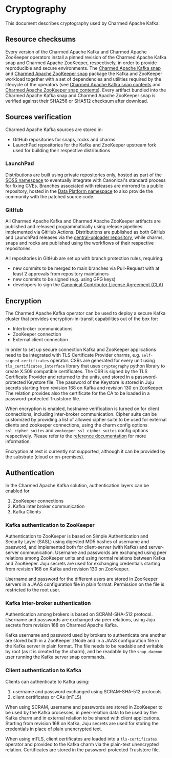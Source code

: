 # Cryptography

This document describes cryptography used by Charmed Apache Kafka.

## Resource checksums
Every version of the Charmed Apache Kafka and Charmed Apache ZooKeeper operators install a pinned revision of the Charmed Apache Kafka snap
and Charmed Apache ZooKeeper, respectively, in order to 
provide reproducible and secure environments. The [Charmed Apache Kafka snap](https://snapstore.io/charmed-kafka) and [Charmed Apache ZooKeeper snap](https://snapstore.io/charmed-zookeeper) package the 
Kafka and ZooKeeper workload together with 
a set of dependencies and utilities required by the lifecycle of the operators (see [Charmed Apache Kafka snap contents](https://github.com/canonical/charmed-kafka-snap/blob/3/edge/snap/snapcraft.yaml) and [Charmed Apache ZooKeeper snap contents](https://github.com/canonical/charmed-zookeeper-snap/blob/3/edge/snap/snapcraft.yaml)).
Every artifact bundled into the Charmed Apache Kafka snap and Charmed Apache ZooKeeper snap is verified against their SHA256 or SHA512 checksum after download. 

## Sources verification
Charmed Apache Kafka sources are stored in:

* GitHub repositories for snaps, rocks and charms
* LaunchPad repositories for the Kafka and ZooKeeper upstream fork used for building their respective distributions

### LaunchPad
Distributions are built using private repositories only, hosted as part of the [SOSS namespace](https://launchpad.net/soss) to eventually
integrate with Canonical's standard process for fixing CVEs. 
Branches associated with releases are mirrored to a public repository, hosted in the [Data Platform namespace](https://launchpad.net/~data-platform) 
to also provide the community with the patched source code. 

### GitHub
All Charmed Apache Kafka and Charmed Apache ZooKeeper artifacts are published and released 
programmatically using release pipelines implemented via GitHub Actions. 
Distributions are published as both GitHub and LaunchPad releases via the [central-uploader repository](https://github.com/canonical/central-uploader), while 
charms, snaps and rocks are published using the workflows of their respective repositories. 

All repositories in GitHub are set up with branch protection rules, requiring:

* new commits to be merged to main branches via Pull-Request with at least 2 approvals from repository maintainers
* new commits to be signed (e.g. using GPG keys)
* developers to sign the [Canonical Contributor License Agreement (CLA)](https://ubuntu.com/legal/contributors)

## Encryption
The Charmed Apache Kafka operator can be used to deploy a secure Kafka cluster that provides encryption-in-transit capabilities out of the box 
for:

* Interbroker communications
* ZooKeeper connection
* External client connection 

In order to set up secure connection Kafka and ZooKeeper applications need to be integrated with TLS Certificate Provider charms, e.g. 
`self-signed-certificates` operator. CSRs are generated for every unit using `tls_certificates_interface` library that uses `cryptography` 
python library to create X.509 compatible certificates. The CSR is signed by the TLS Certificate Provider and returned to the units, and 
stored in a password-protected Keystore file. The password of the Keystore is stored in Juju secrets starting from revision 168 on Kafka 
and revision 130 on ZooKeeper. The relation provides also the certificate for the CA to be loaded in a password-protected Truststore file.

When encryption is enabled, hostname verification is turned on for client connections, including inter-broker communication. Cipher suite can 
be customized by providing a list of allowed cipher suite to be used for external clients and zookeeper connections, using the charm config options
`ssl_cipher_suites`  and `zookeeper_ssl_cipher_suites` config options respectively. Please refer to the [reference documentation](https://charmhub.io/kafka/configurations)
for more information. 

Encryption at rest is currently not supported, although it can be provided by the substrate (cloud or on-premises).

## Authentication
In the Charmed Apache Kafka solution, authentication layers can be enabled for

1. ZooKeeper connections
2. Kafka inter broker communication 
3. Kafka Clients

### Kafka authentication to ZooKeeper
Authentication to ZooKeeper is based on Simple Authentication and Security Layer (SASL) using digested MD5 hashes of
username and password, and implemented both for client-server (with Kafka) and server-server communication.
Username and passwords are exchanged using peer relations among ZooKeeper units and using normal relations between Kafka and ZooKeeper.
Juju secrets are used for exchanging credentials starting from revision 168 on Kafka and revision 130 on ZooKeeper.

Username and password for the different users are stored in ZooKeeper servers in a JAAS configuration file in plain format. 
Permission on the file is restricted to the root user. 

### Kafka Inter-broker authentication
Authentication among brokers is based on SCRAM-SHA-512 protocol. Username and passwords are exchanged 
via peer relations, using Juju secrets from revision 168 on Charmed Apache Kafka.

Kafka username and password used by brokers to authenticate one another are stored 
both in a ZooKeeper zNode and in a JAAS configuration file in the Kafka server in plain format. 
The file needs to be readable and
writable by root (as it is created by the charm), and be readable by the `snap_daemon` user running the Kafka server snap commands.

### Client authentication to Kafka
Clients can authenticate to Kafka using:

1. username and password exchanged using SCRAM-SHA-512 protocols 
2. client certificates or CAs (mTLS)

When using SCRAM, username and passwords are stored in ZooKeeper to be used by the Kafka processes, 
in peer-relation data to be used by the Kafka charm and in external relation to be shared with client applications. 
Starting from revision 168 on Kafka, Juju secrets are used for storing the credentials in place of plain unencrypted text.

When using mTLS, client certificates are loaded into a `tls-certificates` operator and provided to the Kafka charm via the plain-text unencrypted 
relation. Certificates are stored in the password-protected Truststore file.